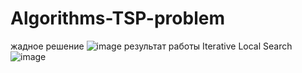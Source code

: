 # Algorithms-TSP-problem
жадное решение
![image](https://user-images.githubusercontent.com/63301523/116591055-179e4880-a927-11eb-918b-1560b27e00eb.png)
результат работы Iterative Local Search
![image](https://user-images.githubusercontent.com/63301523/116591074-1d942980-a927-11eb-9399-ce1ecd1a9be0.png)
